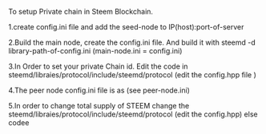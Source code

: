 To setup Private chain in Steem Blockchain.

1.create config.ini file and add the seed-node to IP(host):port-of-server

2.Build the main node, create the config.ini file. And build it with steemd -d library-path-of-config.ini (main-node.ini = config.ini)

3.In Order to set your private Chain id. Edit the code in steemd/libraies/protocol/include/steemd/protocol (edit the config.hpp file )

4.The peer node config.ini file is as (see peer-node.ini)

5.In order to change total supply of STEEM change the steemd/libraies/protocol/include/steemd/protocol (edit the config.hpp) else codee 

